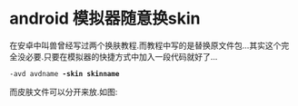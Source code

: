 # android 模拟器随意换skin

<p>在安卓中叫兽曾经写过两个换肤教程.而教程中写的是替换原文件包...其实这个完全没必要.只要在模拟器的快捷方式中加入一段代码就好了...</p>

<p><code>-avd avdname <strong>-skin skinname</strong></code></p>

<p>而皮肤文件可以分开来放.如图:
<!--more-->
<img src="http://farm4.static.flickr.com/3526/3867568428_87512e5968_m.jpg" alt="" />
<img src="http://farm3.static.flickr.com/2648/3867568132_22e6b70166_m.jpg" alt="" />
<img src="http://farm3.static.flickr.com/2567/3866771697_201b0e30de.jpg" alt="" /></p>

